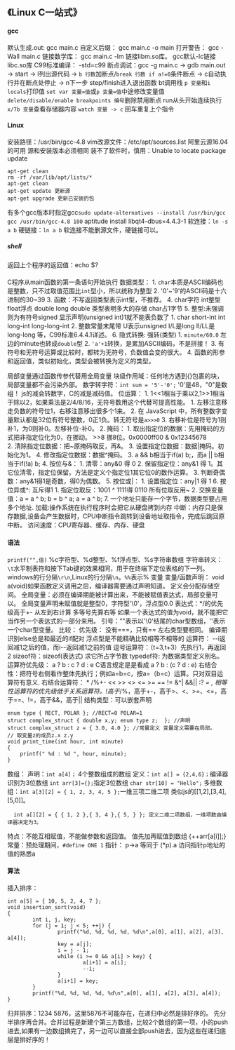 ## 《Linux C一站式》

#### gcc

默认生成.out: gcc main.c 
自定义后缀： gcc main.c -o main 
打开警告： gcc -Wall main.c
链接数学库： gcc main.c -lm 链接libm.so库。   gcc默认-lc链接libc.so库
C99标准编译： -std=c99
断点调试：gcc -g main.c -> gdb main.out -> start -> l列出源代码 -> `b 行数`加断点/`break 行数 if a!=0`条件断点 -> c自动执行并在断点处停止 -> 
 n下一步 step/finish进入退出函数 bt调用栈 `p 变量`和`i locals`打印值 `set var 变量=值`或`p 变量=值`中途修改变量值 `delete/disable/enable breakpoints 编号`删除禁用断点 run从头开始连续执行 `x/7b 变量`查看存储器内容 `watch 变量 -> c` 回车重复上个指令 
#### Linux
安装路径：/usr/bin/gcc-4.8
vim改源文件：/etc/apt/sources.list 阿里云源16.04的可用 源和安装版本必须相同
装不了软件时，慎用：Unable to locate package update
```
apt-get clean
rm -rf /var/lib/apt/lists/*
apt-get clean
apt-get update 更新源
apt-get upgrade 更新已安装的包
```
有多个gcc版本时指定gcc`sudo update-alternatives --install /usr/bin/gcc gcc /usr/bin/gcc-4.8 100`
aptitude install libqt4-dbus=4.4.3-1
软连接：`ln -s a b` 硬链接：`ln a b` 软连接不能删源文件，硬链接可以。
##### shell
返回上个程序的返回值：echo $?
####
C程序从main函数的第一条语句开始执行
数据类型：
    1. `char`本质是ASCII编码也是整数，只不过取值范围比`int`型小，所以统称为整型
    2. '0'~'9'的ASCII码是十六进制的30~39
    3. 函数：不写返回类型表示int型，不推荐。
    4. char字符 int整型 float浮点 double  long double 类型表明多大的存储 char占1字节
    5. 整型:未强调则为有符号signed 显示声明(unsigned int)1就不能表负数了
           1. char short-int int long-int long-long-int
           2. 整数常量末尾带 U表示unsigned I/L是long II/LL是long-long 等，C99标准6.4.4.1详述。
    6. 隐式转换:        强转(类型)
      1. `minute/60.0` 左边的minute也转成`double`型
      2. `'a'+1`转换，是累加ASCII编码，不是拼接！
      3. 有符号和无符号运算或比较时，都转为无符号，负数值会变的很大。
      4. 函数的形参和返回值，类似初始化，类型会被转换为定义的类型。

局部变量通过函数传参代替用全局变量
块级作用域：任何地方遇到{}包裹的块，局部变量都不会污染外部。
数字转字符：`int sum = '5'-'0';`  '0'是48，"0"是数组！ js的减会转数字，C的减是减码值。
位运算：
    1. 1<<1相当于乘以2,1>>1相当于除以2，如果乘法是2/4/8/16，无符号数用这个代替可提高性能。
           1. 左移注意移走负数的符号位1，右移注意移出很多个1来。
           2. 在 JavaScript 中，所有整数字变量默认都是32位有符号整数，0正1负。转无符号是`a>>>0`
           3. 右移补位是符号为1则补1，为0则补0。左移补位-补0。
    2. 掩码： 
           1. 取出指定位的数据：先用掩码的方式把非指定位化为0，在挪动。 >>8 挪8位。0x0000ff00 & 0x12345678  
           2. 清除指定位数据：把~原掩码取反，再&。 
           3. 设置指定位数据：数据|掩码。初始化为1。 
           4. 修改指定位数据：数据^掩码。
    3. a && b相当于if(a) b;，而a || b相当于if(!a) b;
    4. 按位与&：
           1. 清零：any&0 得 0
           2. 保留指定位：any&1 得 1。其它位清零，指定位保留。方法是定义个指定位1其它位0的数作运算。
           3. 判断奇偶数：any&1得1是奇数，得0为偶数。
    5. 按位或|：
         1. 设置指定位：any|1 得 1
    6. 按位异或^: 互斥得1
           1. 指定位取反：1001 ^ 1111得 0110   所有位取反用~
           2. 交换变量值：a = a ^ b; b = b ^ a; a = a ^ b;
    7. 
  一个地址只能存一个字节，数据类型要占用多个地址.
  加载:操作系统在执行程序时会把它从硬盘拷到内存
  中断：内存只是保存数据,设备会产生数据时，CPU中断指令跳转到设备地址取指令，完成后跳回原中断。
  访问速度：CPU寄存器、缓存、内存、硬盘
#### 语法
`printf("",值)` %c字符型、%d整型、%f浮点型、%s字符串数组
字符串转义： `\t`水平制表符和按下Tab键的效果相同，用于在终端下定位表格的下一列。 windows的行分隔`\r\n`,Linux的行分隔`\n`。`%%`表示%
变量
  变量/函数声明： void a(void)如果函数定义调用之后，编译器需要通过声明知道。
  定义会分配存储空间。
  全局变量：必须在编译期能被计算出来，不能被赋值表达式，局部变量可以。 全局变量声明未赋值就是整型0，字符型'\0'，浮点型0.0
表达式：*/的优先级高于+- 从左到右计算 多等号先算右等 如果一个表达式的值为void，就不能把它当作另一个表达式的一部分来用。
引号：""表示以'\0'结尾的char型数组，''表示一个char型变量。
比较：
  优先级：
  没有===，只有==
  左右类型要相同。
  编译期识别else总是和最近的if配对
  浮点型是不能精确比较相等不相等的
运算符：
  --i返回减1之后的值，而i--返回减1之前的值
  逗号运算符：（t=3,t+3）先执行1，再返回2
  sizeof符：sizeof(表达式) 求它所占字节数
  typedef符: 为数据类型定义别名。
运算符优先级：
  a ? b : c ? d : e C语言规定是是看成 a ? b : (c ? d : e)
  右结合性：把符号右侧看作整体先执行；例如a=b=c，按a=（b=c）运算。只对双目运算符有意义.
  右结合运算符： * /%+- << >> <> <= >= == != &^| &&|| :? *= ,
  相等性运算符的优先级低于关系运算符。!高于*/%，高于+-，高于>、<、>=、<=，高于==、!=，高于&&，高于||
结构类型：可以嵌套声明
```
enum type { RECT, POLAR }; //RECT=0 POLAR=1
struct complex_struct { double x,y; enum type z;  }; //声明
struct complex_struct z = { 3.0, 4.0 }; //常量定义 变量定义需要在局部。
// 取变量z的成员z.x z.y
void print_time(int hour, int minute)
{
	printf(" %d : %d ", hour, minute);
}
```
数组：
  声明：`int a[4]；` 4个整数组成的数组
  定义：`int a[] = {2,4,6}；`编译器识别为3位数组  `int arr[3]={};`指定3位数组 `char str[10] = "Hello";` 
  多维数组：`int a[3][2] = { 1, 2, 3, 4, 5 };`一维三项二维二项 类似js的[[1,2],[3,4],[5,0]]。 
```
  int a[][2] = { { 1, 2 },{ 3, 4 },{ 5, } }; 定义二维二项数组，一维项数由编译器决定为3。
```
  特点：不能互相赋值，不能做参数和返回值。
  值先加再赋值到数组 {++arr[a[i]];} 
常量：预处理期间，`#define ONE 1`
指针：
  p->a 等同于 (*p).a 访问指针p地址的值的熟悉a
#### 算法
插入排序：
```
int a[5] = { 10, 5, 2, 4, 7 };
void insertion_sort(void)
{
        int i, j, key;
        for (j = 1; j < 5; ++j) {
                printf("%d, %d, %d, %d, %d\n",a[0], a[1], a[2], a[3], a[4]);
                key = a[j];
                i = j - 1;
                while (i >= 0 && a[i] > key) {
                        a[i+1] = a[i];
                        --i;
                }
                a[i+1] = key;
        }
        printf("%d, %d, %d, %d, %d\n",a[0], a[1], a[2], a[3], a[4]);
}
```
归并排序：1234 5876，这里5876不可能存在，在递归中必然是排好序的。 先分半排序再合并。合并过程是新建个第三方数组，比较2个数组的第一项，小的push进去,如果有一边数组搞完了，另一边可以直接全部push进去，因为这些在递归底层是排好序的！

